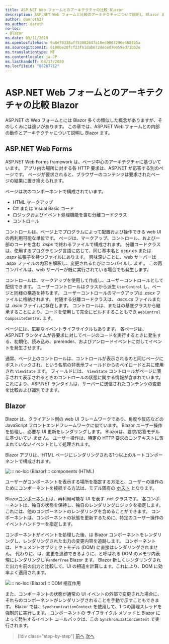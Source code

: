 ```yaml
---
title: ASP.NET Web フォームとのアーキテクチャの比較 Blazor
description: ASP.NET Web フォームと比較のアーキテクチャについて説明し Blazor ます。
author: danroth27
ms.author: daroth
no-loc:
- Blazor
ms.date: 09/11/2019
ms.openlocfilehash: 9a8e78338aff53002647a10ed9007296e4682b5a
ms.sourcegitcommit: 0100be20fcf23f61dab672deced70059ed71bb2e
ms.translationtype: MT
ms.contentlocale: ja-JP
ms.lasthandoff: 08/17/2020
ms.locfileid: "88267712"
---
```

# <a name="architecture-comparison-of-aspnet-web-forms-and-no-locblazor"></a>ASP.NET Web フォームとのアーキテクチャの比較 Blazor

ASP.NET の Web フォームとには Blazor 多くの類似した概念がありますが、そのしくみには違いがあります。 この章では、ASP.NET Web フォームとの内部の動作とアーキテクチャについて説明し Blazor ます。

## <a name="aspnet-web-forms"></a>ASP.NET Web Forms

ASP.NET Web Forms framework は、ページ中心のアーキテクチャに基づいています。 アプリ内の場所に対する各 HTTP 要求は、ASP.NET が応答する別のページです。 ページが要求されると、ブラウザーのコンテンツは要求されたページの結果に置き換えられます。

ページは次のコンポーネントで構成されています。

- HTML マークアップ
- C# または Visual Basic コード
- ロジックおよびイベント処理機能を含む分離コードクラス
- コントロール

コントロールは、ページ上でプログラムによって配置および操作できる web UI の再利用可能な単位です。 ページは、マークアップ、コントロール、および一部のコードを含む *.aspx* で終わるファイルで構成されます。 分離コードクラスは、使用するプログラミング言語に応じて、同じ基本名と *aspx.cs* または *.aspx* 拡張子を持つファイルにあります。 興味深いことに、web サーバーは .aspx ファイルの内容を解釈し、変更されるたびにコンパイルし *ます* 。 この再コンパイルは、web サーバーが既に実行されている場合でも発生します。

コントロールは、マークアップを使用して作成し、ユーザーコントロールとして配信できます。 ユーザーコントロールはクラスから派生 `UserControl` し、ページと同様の構造を持ちます。 ユーザーコントロールのマークアップは *.ascx* ファイルに格納されます。 付随する分離コードクラスは、 *ascx.cs* ファイルまたは *.ascx* ファイルに存在します。 コントロールは、またはの基底クラスから継承することにより、コードを使用して完全にビルドすることもでき `WebControl` `CompositeControl` ます。

ページには、広範なイベントライフサイクルもあります。 各ページは、ASP.NET ランタイムが各要求に対してページのコードを実行するときに発生する、初期化、読み込み、prerender、およびアンロードイベントに対してイベントを発生させます。

通常、ページ上のコントロールは、コントロールが表示されるのと同じページにポストバックされ、という名前の非表示フィールドからのペイロードと共に使用され `ViewState` ます。 フィールドには、 `ViewState` コントロールがページに表示されて表示されるときのコントロールの状態に関する情報が含まれています。これにより、ASP.NET ランタイムは、サーバーに送信されたコンテンツの変更を比較および識別できます。

## Blazor

Blazor は、クライアント側の web UI フレームワークであり、角度や反応などの JavaScript フロントエンドフレームワークに似ています。 Blazor ユーザー操作を処理し、必要な UI 更新をレンダリングします。 Blazorは、要求/応答モデルに基づいてい *ませ* ん。 ユーザー操作は、特定の HTTP 要求のコンテキストに含まれていないイベントとして処理されます。

Blazor アプリは、HTML ページにレンダリングされる1つ以上のルートコンポーネントで構成されます。

![::: no-loc (Blazor)::: components (HTML)](./media/architecture-comparison/blazor-components-in-html.png)

ユーザーがコンポーネントを表示する場所を指定する方法と、ユーザーの操作のためにコンポーネントを接続する方法は、モデル固有の [ホスト](hosting-models.md) となります。

Blazor[コンポーネント](components.md)は、再利用可能な UI を表す .net クラスです。 各コンポーネントは、独自の状態を保持し、独自のレンダリングロジックを指定します。これには、他のコンポーネントのレンダリングを含めることができます。 コンポーネントは、コンポーネントの状態を更新するために、特定のユーザー操作のイベントハンドラーを指定します。

コンポーネントがイベントを処理した後、は Blazor コンポーネントをレンダリングし、レンダリングされた出力の変更内容を追跡します。 コンポーネントは、ドキュメントオブジェクトモデル (DOM) に直接はレンダリングされません。 代わりに、は、変更を追跡できるように、と呼ばれる DOM のメモリ内表現にレンダリングし `RenderTree` Blazor ます。 Blazor 新しくレンダリングされた出力を前の出力と比較して、UI の相違を計算します。これにより、DOM に効率よく適用されます。

![::: no-loc (Blazor)::: DOM 相互作用](./media/architecture-comparison/blazor-dom-interaction.png)

また、コンポーネントの状態が通常の UI イベントの外部で変更された場合に、それらのコンポーネントがレンダリングされることを手動で示すこともできます。 Blazor では、`SynchronizationContext` を使用して、1 つの論理スレッドを強制的に実行します。 コンポーネントの ライフサイクル メソッドと Blazor によって発生するイベント コールバックは、この `SynchronizationContext` で実行されます。

>[!div class="step-by-step"]
>[前へ](introduction.md)
>[次へ](hosting-models.md)
